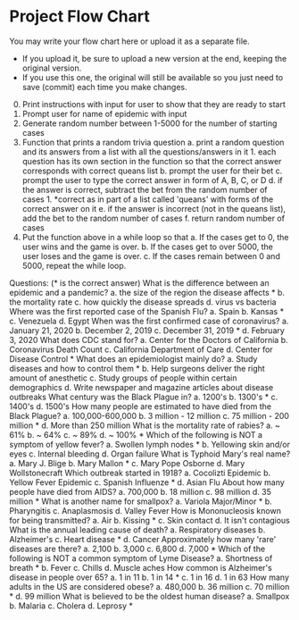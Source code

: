 # Project Flow Chart

You may write your flow chart here or upload it as a separate file. 
* If you upload it, be sure to upload a new version at the end, keeping the original version.
* If you use this one, the original will still be available so you just need to save (commit) each time you make changes.

0. Print instructions with input for user to show that they are ready to start 
1. Prompt user for name of epidemic with input
2. Generate random number between 1-5000 for the number of starting cases
3. Function that prints a random trivia question
    a. print a random question and its answers from a list with all the questions/answers in it
        1. each question has its own section in the function so that the correct answer corresponds with correct queans list
    b. prompt the user for their bet
    c. prompt the user to type the correct answer in form of A, B, C, or D
    d. if the answer is correct, subtract the bet from the random number of cases
        1. *correct as in part of a list called 'queans' with forms of the correct answer on it
    e. if the answer is incorrect (not in the queans list), add the bet to the random number of cases
    f. return random number of cases
4. Put the function above in a while loop so that
    a. If the cases get to 0, the user wins and the game is over.
    b. If the cases get to over 5000, the user loses and the game is over.
    c. If the cases remain between 0 and 5000, repeat the while loop.

Questions: (* is the correct answer)
What is the difference between an epidemic and a pandemic?
    a. the size of the region the disease affects *
    b. the mortality rate
    c. how quickly the disease spreads
    d. virus vs bacteria
Where was the first reported case of the Spanish Flu?
    a. Spain 
    b. Kansas *
    c. Venezuela
    d. Egypt
When was the first confirmed case of coronavirus?
    a. January 21, 2020
    b. December 2, 2019
    c. December 31, 2019 * 
    d. February 3, 2020
What does CDC stand for?
    a. Center for the Doctors of California
    b. Coronavirus Death Count
    c. California Department of Care 
    d. Center for Disease Control *
What does an epidemiologist mainly do?
    a. Study diseases and how to control them *
    b. Help surgeons deliver the right amount of anesthetic
    c. Study groups of people within certain demographics
    d. Write newspaper and magazine articles about disease outbreaks
What century was the Black Plague in?
    a. 1200's
    b. 1300's *
    c. 1400's 
    d. 1500's 
How many people are estimated to have died from the Black Plague?
    a. 100,000-600,000
    b. 3 million - 12 million
    c. 75 million - 200 million *
    d. More than 250 million
What is the mortality rate of rabies?
    a. ~ 61%
    b. ~ 64%
    c. ~ 89%
    d. ~ 100% *
Which of the following is NOT a symptom of yellow fever?
    a. Swollen lymph nodes *
    b. Yellowing skin and/or eyes
    c. Internal bleeding
    d. Organ failure
What is Typhoid Mary's real name?
    a. Mary J. Blige
    b. Mary Mallon *
    c. Mary Pope Osborne
    d. Mary Wollstonecraft
Which outbreak started in 1918?
    a. Cocolizti Epidemic
    b. Yellow Fever Epidemic
    c. Spanish Influenze *
    d. Asian Flu
About how many people have died from AIDS?
    a. 700,000
    b. 18 million
    c. 98 million
    d. 35 million *
What is another name for smallpox?
    a. Variola Major/Minor *
    b. Pharyngitis
    c. Anaplasmosis
    d. Valley Fever
How is Mononucleosis known for being transmitted?
    a. Air 
    b. Kissing *
    c. Skin contact
    d. It isn't contagious
What is the annual leading cause of death?
    a. Respiratory diseases
    b. Alzheimer's
    c. Heart disease *
    d. Cancer
Approximately how many 'rare' diseases are there?
    a. 2,100
    b. 3,000
    c. 6,800
    d. 7,000 *
Which of the following is NOT a common symptom of Lyme Disease?
    a. Shortness of breath *
    b. Fever
    c. Chills
    d. Muscle aches
How common is Alzheimer's disease in people over 65?
    a. 1 in 11
    b. 1 in 14 *
    c. 1 in 16
    d. 1 in 63
How many adults in the US are considered obese?
    a. 480,000
    b. 36 million
    c. 70 million *
    d. 99 million
What is believed to be the oldest human disease?
    a. Smallpox
    b. Malaria
    c. Cholera
    d. Leprosy *
